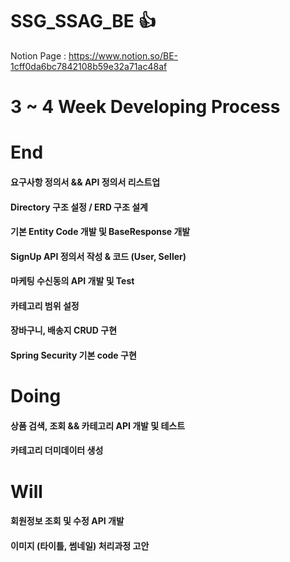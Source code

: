# SSG_SSAG_BE 👍


Notion Page : https://www.notion.so/BE-1cff0da6bc7842108b59e32a71ac48af


# 3 ~ 4 Week Developing Process 

# End
#### 요구사항 정의서 && API 정의서 리스트업
#### Directory 구조 설정 / ERD 구조 설계
#### 기본 Entity Code 개발 및 BaseResponse 개발
#### SignUp API 정의서 작성 & 코드 (User, Seller)
#### 마케팅 수신동의 API 개발 및 Test
#### 카테고리 범위 설정
#### 장바구니, 배송지 CRUD 구현
#### Spring Security 기본 code 구현
#### 



# Doing
#### 상품 검색, 조회 && 카테고리 API 개발 및 테스트
#### 카테고리 더미데이터 생성


# Will
#### 회원정보 조회 및 수정 API 개발
#### 이미지 (타이틀, 썸네일) 처리과정 고안
